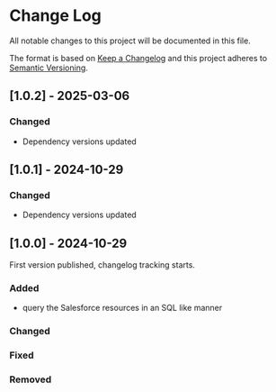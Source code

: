 # Change Log

All notable changes to this project will be documented in this file.

The format is based on [Keep a Changelog](https://keepachangelog.com/)
and this project adheres to [Semantic Versioning](https://semver.org/).

## [1.0.2] - 2025-03-06

### Changed

- Dependency versions updated

## [1.0.1] - 2024-10-29

### Changed

- Dependency versions updated

## [1.0.0] - 2024-10-29

First version published, changelog tracking starts.

### Added

- query the Salesforce resources in an SQL like manner

### Changed

### Fixed

### Removed
